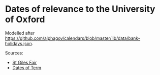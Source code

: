 # Dates of relevance to the University of Oxford

Modelled after <https://github.com/alphagov/calendars/blob/master/lib/data/bank-holidays.json>.

Sources:

 * [St Giles Fair](http://www.oxford.gov.uk/PageRender/decVanilla/StGilesFair.htm)
 * [Dates of Term](http://www.ox.ac.uk/about_the_university/university_year/dates_of_term.html)

